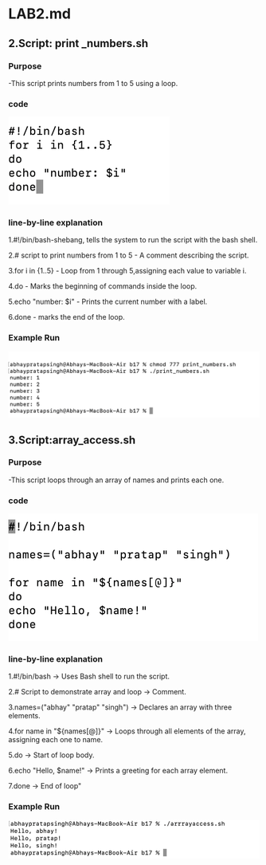 # LAB2.md
## 2.Script: print _numbers.sh
### Purpose
-This script prints numbers from 1 to 5 using a loop.
### code 
![images](./images/k1.png)

### line-by-line explanation
1.#!/bin/bash-shebang, tells the system to run the script with the bash shell.

2.# script to print numbers from 1 to 5 - A comment describing the script.

3.for i in {1..5} - Loop from 1 through 5,assigning each value to variable i.

4.do - Marks the beginning of commands inside the loop.

5.echo "number: $i" - Prints the current number with a label.

6.done - marks the end of the loop.

### Example Run
![images](./images/k2.png)

## 3.Script:array_access.sh

### Purpose
-This script loops through an array of names and prints each one.
### code 
![images](./images/a1.png)

### line-by-line explanation
1.#!/bin/bash → Uses Bash shell to run the script.

2.# Script to demonstrate array and loop → Comment.

3.names=("abhay" "pratap" "singh") → Declares an array with three elements.

4.for name in "${names[@]}" → Loops through all elements of the array, assigning each one to name.

5.do → Start of loop body.

6.echo "Hello, $name!" → Prints a greeting for each array element.

7.done → End of loop"

### Example Run

![images](./images/a2.png)

